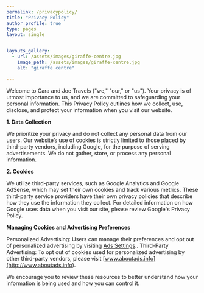 ```yaml
---
permalink: /privacypolicy/
title: "Privacy Policy"
author_profile: true
type: pages
layout: single


layouts_gallery:
  - url: /assets/images/giraffe-centre.jpg
    image_path: /assets/images/giraffe-centre.jpg
    alt: "giraffe centre"

---
```


Welcome to Cara and Joe Travels ("we," "our," or "us"). Your privacy is of utmost importance to us, and we are committed to safeguarding your personal information. This Privacy Policy outlines how we collect, use, disclose, and protect your information when you visit our website.

**1. Data Collection**

We prioritize your privacy and do not collect any personal data from our users. Our website’s use of cookies is strictly limited to those placed by third-party vendors, including Google, for the purpose of serving advertisements. We do not gather, store, or process any personal information.

**2. Cookies**

We utilize third-party services, such as Google Analytics and Google AdSense, which may set their own cookies and track various metrics. These third-party service providers have their own privacy policies that describe how they use the information they collect. For detailed information on how Google uses data when you visit our site, please review Google's Privacy Policy.

**Managing Cookies and Advertising Preferences**

  Personalized Advertising: Users can manage their preferences and opt out of personalized advertising by visiting [Ads Settings](https://www.google.com/settings/ads)..
  Third-Party Advertising: To opt out of cookies used for personalized advertising by other third-party vendors, please visit [www.aboutads.info](http://www.aboutads.info).

We encourage you to review these resources to better understand how your information is being used and how you can control it.